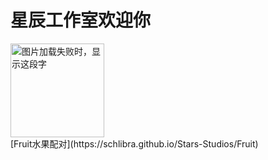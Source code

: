 星辰工作室欢迎你
======
<img src="https://raw.githubusercontent.com/schlibra/Stars-Studios/master/Stars-Studios_logo.png" width="150" height="150" alt="图片加载失败时，显示这段字"/>
<br>[Fruit水果配对](https://schlibra.github.io/Stars-Studios/Fruit)
